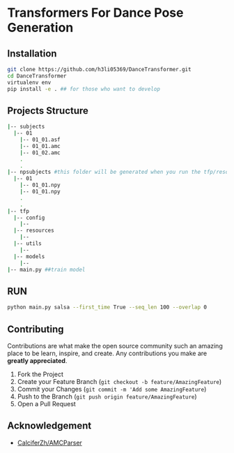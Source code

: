 # Transformers For Dance Pose Generation

## Installation

```bash
git clone https://github.com/h3li05369/DanceTransformer.git
cd DanceTransformer
virtualenv env
pip install -e . ## for those who want to develop
```

## Projects Structure
```bash
|-- subjects
  |-- 01
    |-- 01_01.asf
    |-- 01_01.amc
    |-- 01_02.amc
    .
    .
|-- npsubjects #this folder will be generated when you run the tfp/resources/amc_to_numpy.py
  |-- 01
    |-- 01_01.npy
    |-- 01_01.npy
    .
    .
|-- tfp
  |-- config
    |--
  |-- resources
    |--
  |-- utils
    |--
  |-- models
    |--
|-- main.py ##train model
```

## RUN
```bash
python main.py salsa --first_time True --seq_len 100 --overlap 0
```
## Contributing

Contributions are what make the open source community such an amazing place to be learn, inspire, and create. Any contributions you make are **greatly appreciated**.

1. Fork the Project
2. Create your Feature Branch (`git checkout -b feature/AmazingFeature`)
3. Commit your Changes (`git commit -m 'Add some AmazingFeature`)
4. Push to the Branch (`git push origin feature/AmazingFeature`)
5. Open a Pull Request


## Acknowledgement

* [CalciferZh/AMCParser](https://github.com/CalciferZh/AMCParser/blob/master/amc_parser.py)
